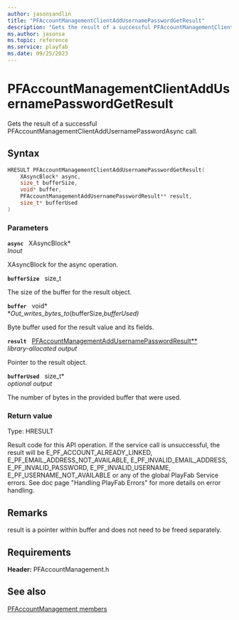 ```yaml
---
author: jasonsandlin
title: "PFAccountManagementClientAddUsernamePasswordGetResult"
description: "Gets the result of a successful PFAccountManagementClientAddUsernamePasswordAsync call."
ms.author: jasonsa
ms.topic: reference
ms.service: playfab
ms.date: 09/25/2023
---
```


# PFAccountManagementClientAddUsernamePasswordGetResult  

Gets the result of a successful PFAccountManagementClientAddUsernamePasswordAsync call.  

## Syntax  
  
```cpp
HRESULT PFAccountManagementClientAddUsernamePasswordGetResult(  
    XAsyncBlock* async,  
    size_t bufferSize,  
    void* buffer,  
    PFAccountManagementAddUsernamePasswordResult** result,  
    size_t* bufferUsed  
)  
```  
  
### Parameters  
  
**`async`** &nbsp; XAsyncBlock*  
*_Inout_*  
  
XAsyncBlock for the async operation.  
  
**`bufferSize`** &nbsp; size_t  
  
The size of the buffer for the result object.  
  
**`buffer`** &nbsp; void*  
*_Out_writes_bytes_to_(bufferSize,*bufferUsed)*  
  
Byte buffer used for the result value and its fields.  
  
**`result`** &nbsp; [PFAccountManagementAddUsernamePasswordResult**](../../pfaccountmanagementtypes/structs/pfaccountmanagementaddusernamepasswordresult.md)  
*library-allocated output*  
  
Pointer to the result object.  
  
**`bufferUsed`** &nbsp; size_t*  
*optional output*  
  
The number of bytes in the provided buffer that were used.  
  
  
### Return value
Type: HRESULT
  
Result code for this API operation. If the service call is unsuccessful, the result will be E_PF_ACCOUNT_ALREADY_LINKED, E_PF_EMAIL_ADDRESS_NOT_AVAILABLE, E_PF_INVALID_EMAIL_ADDRESS, E_PF_INVALID_PASSWORD, E_PF_INVALID_USERNAME, E_PF_USERNAME_NOT_AVAILABLE or any of the global PlayFab Service errors. See doc page "Handling PlayFab Errors" for more details on error handling.
  
## Remarks  
  
result is a pointer within buffer and does not need to be freed separately.
  
## Requirements  
  
**Header:** PFAccountManagement.h
  
## See also  
[PFAccountManagement members](../pfaccountmanagement_members.md)  

  
  
